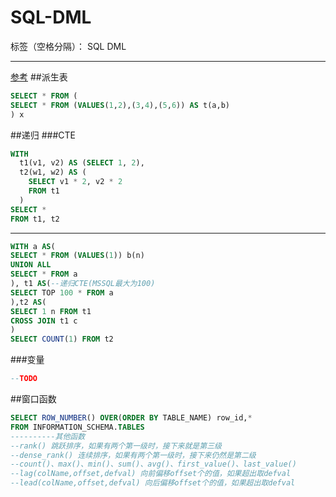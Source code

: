 # SQL-DML

标签（空格分隔）： SQL DML

---
[参考](https://blog.jooq.org/2016/04/25/10-sql-tricks-that-you-didnt-think-were-possible/?utm_source=dbweekly&utm_medium=email)
##派生表
```sql
SELECT * FROM (
SELECT * FROM (VALUES(1,2),(3,4),(5,6)) AS t(a,b)
) x
```
##递归
###CTE
```sql
WITH
  t1(v1, v2) AS (SELECT 1, 2),
  t2(w1, w2) AS (
    SELECT v1 * 2, v2 * 2
    FROM t1
  )
SELECT *
FROM t1, t2
```
---
```sql
WITH a AS(
SELECT * FROM (VALUES(1)) b(n)
UNION ALL
SELECT * FROM a
), t1 AS(--递归CTE(MSSQL最大为100)
SELECT TOP 100 * FROM a
),t2 AS(
SELECT 1 n FROM t1
CROSS JOIN t1 c
)
SELECT COUNT(1) FROM t2
```
###变量
```sql
--TODO
```

##窗口函数
```sql
SELECT ROW_NUMBER() OVER(ORDER BY TABLE_NAME) row_id,* 
FROM INFORMATION_SCHEMA.TABLES
----------其他函数
--rank() 跳跃排序，如果有两个第一级时，接下来就是第三级
--dense_rank() 连续排序，如果有两个第一级时，接下来仍然是第二级
--count()、max()、min()、sum()、avg()、first_value()、last_value()
--lag(colName,offset,defval) 向前偏移offset个的值，如果超出取defval
--lead(colName,offset,defval) 向后偏移offset个的值，如果超出取defval
```